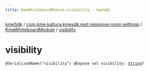 ```yaml
---
title: KmeWhiteboardModule.visibility - kmeSdk
---
```


[kmeSdk](../../index.html) / [com.kme.kaltura.kmesdk.rest.response.room.settings](../index.html) / [KmeWhiteboardModule](index.html) / [visibility](./visibility.html)

# visibility

`@SerializedName("visibility") @Expose val visibility: `[`String`](https://kotlinlang.org/api/latest/jvm/stdlib/kotlin/-string/index.html)`?`